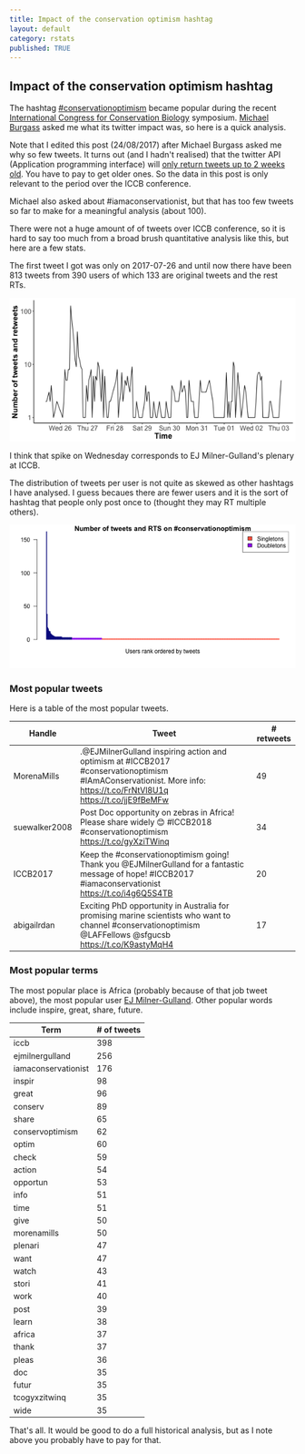 ```yaml
---
title: Impact of the conservation optimism hashtag
layout: default
category: rstats
published: TRUE
---
```


## Impact of the conservation optimism hashtag

The hashtag [\#conservationoptimism](https://twitter.com/hashtag/conservationoptimism?src=hash) became popular during the recent [International Congress for Conservation Biology](http://conbio.org/mini-sites/iccb-2017) symposium.  [Michael Burgass](https://twitter.com/MJBurgass) asked me what its twitter impact was, so here is a quick analysis.


Note that I edited this post (24/08/2017) after Michael Burgass asked me why so few tweets. It turns out (and I hadn't realised) that the twitter API (Application programming interface) will [only return tweets up to 2 weeks old](https://stackoverflow.com/questions/24214189/how-can-i-get-tweets-older-than-a-week-using-tweepy-or-other-python-libraries). You have to pay to get older ones. So the data in this post is only relevant to the period over the ICCB conference.

Michael also asked about \#iamaconservationist, but that has too few tweets so far to make for a meaningful analysis (about 100).

There were not a huge amount of of tweets over ICCB conference, so it is hard to say too much from a broad brush quantitative analysis like this, but here are a few stats.

The first tweet I got was only on 2017-07-26 and until now there have been 813 tweets from 390 users of which 133 are original tweets and the rest RTs.

![](/images/consopt-tweet-times.png)

I think that spike on Wednesday corresponds to EJ Milner-Gulland's plenary at ICCB.

The distribution of tweets per user is not quite as skewed as other hashtags I have analysed. I guess becaues there are fewer users and it is the sort of hashtag that people only post once to (thought they may RT multiple others).

![](/images/consopt-number_users.png)

### Most popular tweets

Here is a table of the most popular tweets.

Handle|Tweet|# retweets
------|-----|----------
MorenaMills|.@EJMilnerGulland inspiring action and optimism at #ICCB2017  #conservationoptimism #IAmAConservationist. More info: https://t.co/FrNtVl8U1q https://t.co/jjE9fBeMFw|49
suewalker2008|Post Doc opportunity on zebras in Africa! Please share widely 😊 #ICCB2018 #conservationoptimism https://t.co/gyXziTWinq|34
ICCB2017|Keep the #conservationoptimism going! Thank you @EJMilnerGulland for a fantastic message of hope! #ICCB2017 #iamaconservationist https://t.co/i4g6Q5S4TB|20
abigailrdan|Exciting PhD opportunity in Australia for promising marine scientists who want to channel #conservationoptimism @LAFFellows @sfgucsb https://t.co/K9astyMqH4|17

### Most popular terms

The most popular place is Africa (probably because of that job tweet above), the most popular user [EJ Milner-Gulland](https://twitter.com/EJMilnerGulland).  Other popular words include inspire, great, share, future.

Term | # of tweets
-----|------------
iccb|398
ejmilnergulland|256
iamaconservationist|176
inspir|98
great|96
conserv|89
share|65
conservoptimism|62
optim|60
check|59
action|54
opportun|53
info|51
time|51
give|50
morenamills|50
plenari|47
want|47
watch|43
stori|41
work|40
post|39
learn|38
africa|37
thank|37
pleas|36
doc|35
futur|35
tcogyxzitwinq|35
wide|35


That's all. It would be good to do a full historical analysis, but as I note above you probably have to pay for that.
